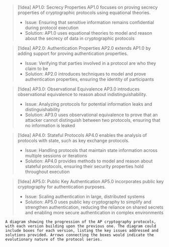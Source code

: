 > [!idea] AP1.0: Secrecy Properties
> AP1.0 focuses on proving secrecy properties of cryptographic protocols using equational theories.
> 
> - Issue: Ensuring that sensitive information remains confidential during protocol execution
> - Solution: AP1.0 uses equational theories to model and reason about the secrecy of data in cryptographic protocols

> [!idea] AP2.0: Authentication Properties
> AP2.0 extends AP1.0 by adding support for proving authentication properties.
> 
> - Issue: Verifying that parties involved in a protocol are who they claim to be
> - Solution: AP2.0 introduces techniques to model and prove authentication properties, ensuring the identity of participants

> [!idea] AP3.0: Observational Equivalence
> AP3.0 introduces observational equivalence to reason about indistinguishability.
> 
> - Issue: Analyzing protocols for potential information leaks and distinguishability
> - Solution: AP3.0 uses observational equivalence to prove that an attacker cannot distinguish between two protocols, ensuring that no information is leaked

> [!idea] AP4.0: Stateful Protocols
> AP4.0 enables the analysis of protocols with state, such as key exchange protocols.
> 
> - Issue: Handling protocols that maintain state information across multiple sessions or iterations
> - Solution: AP4.0 provides methods to model and reason about stateful protocols, ensuring their security properties hold throughout execution

> [!idea] AP5.0: Public Key Authentication
> AP5.0 incorporates public key cryptography for authentication purposes.
> 
> - Issue: Scaling authentication in large, distributed systems
> - Solution: AP5.0 uses public key cryptography to simplify and strengthen authentication, reducing the reliance on shared secrets and enabling more secure authentication in complex environments

```image_goes_here
A diagram showing the progression of the AP cryptography protocols, with each version building upon the previous one. The diagram could include boxes for each version, listing the key issues addressed and solutions provided. Arrows connecting the boxes would indicate the evolutionary nature of the protocol series.
```